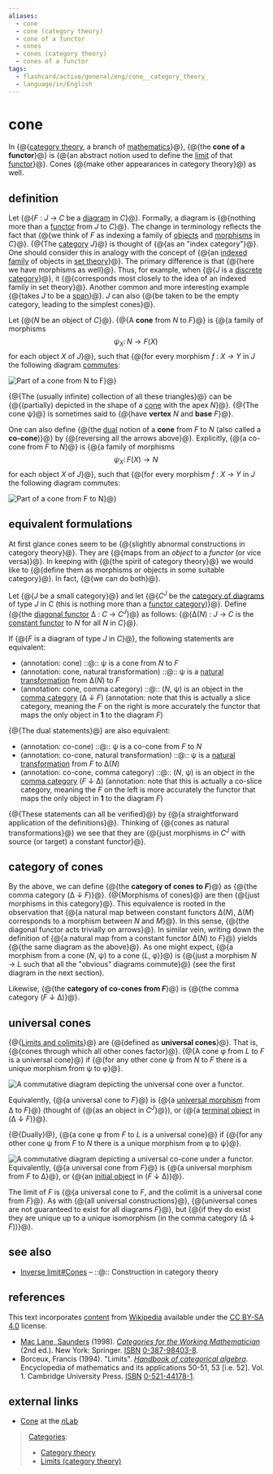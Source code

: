 ```yaml
---
aliases:
  - cone
  - cone (category theory)
  - cone of a functor
  - cones
  - cones (category theory)
  - cones of a functor
tags:
  - flashcard/active/general/eng/cone__category_theory_
  - language/in/English
---
```


# cone

<!-- | ![](../../archives/Wikimedia%20Commons/Text%20document%20with%20red%20question%20mark.svg) | This article includes a [list of references](https://en.wikipedia.org/wiki/Wikipedia:Citing%20sources), [related reading](https://en.wikipedia.org/wiki/Wikipedia:Further%20reading), or [external links](https://en.wikipedia.org/wiki/Wikipedia:External%20links), __but its sources remain unclear because it lacks [inline citations](https://en.wikipedia.org/wiki/Wikipedia:Citing%20sources#Inline%20citations)__. Please help [improve](https://en.wikipedia.org/wiki/Wikipedia:WikiProject%20Reliability) this article by [introducing](https://en.wikipedia.org/wiki/Wikipedia:When%20to%20cite) more precise citations. _\(April 2022\)__\([Learn how and when to remove this message](https://en.wikipedia.org/wiki/Help:Maintenance%20template%20removal)\)_ | -->

In {@{[category theory](category%20theory.md), a branch of [mathematics](mathematics.md)}@}, {@{the __cone of a functor__}@} is {@{an abstract notion used to define the [limit](limit%20(category%20theory).md) of that [functor](functor.md)}@}. Cones {@{make other appearances in category theory}@} as well. <!--SR:!2026-01-05,273,330!2026-04-02,346,349!2026-04-10,353,352!2026-01-31,294,330-->

## definition

Let {@{_F_ : _J_ → _C_ be a [diagram](diagram%20(category%20theory).md) in _C_}@}. Formally, a diagram is {@{nothing more than a [functor](functor.md) from _J_ to _C_}@}. The change in terminology reflects the fact that {@{we think of _F_ as indexing a family of [objects](object%20(category%20theory).md) and [morphisms](morphism.md) in _C_}@}. {@{The [category](category%20(mathematics).md) _J_}@} is thought of {@{as an "index category"}@}. One should consider this in analogy with the concept of {@{an [indexed family](indexed%20family.md) of objects in [set theory](set%20theory.md)}@}. The primary difference is that {@{here we have morphisms as well}@}. Thus, for example, when {@{_J_ is a [discrete category](discrete%20category.md)}@}, it {@{corresponds most closely to the idea of an indexed family in set theory}@}. Another common and more interesting example {@{takes _J_ to be a [span](span%20(category%20theory).md)}@}. _J_ can also {@{be taken to be the empty category, leading to the simplest cones}@}. <!--SR:!2026-01-26,290,330!2026-01-31,294,330!2025-10-12,189,310!2026-04-04,348,352!2026-03-05,322,349!2025-11-29,244,330!2026-04-05,349,352!2026-04-08,351,352!2025-12-23,262,330!2026-01-29,292,330!2026-01-31,294,330-->

Let {@{_N_ be an object of _C_}@}. {@{A __cone__ from _N_ to _F_}@} is {@{a family of morphisms $$\psi _{X}\colon N\to F(X)\,$$ for each object _X_ of _J_}@}, such that {@{for every morphism _f_ : _X_ → _Y_ in _J_ the following diagram [commutes](commutative%20diagram.md): <p> ![Part of a cone from N to F](../../archives/Wikimedia%20Commons/Functor%20cone.svg)}@} <p> {@{The \(usually infinite\) collection of all these triangles}@} can be {@{\(partially\) depicted in the shape of a [cone](cone%20(geometry).md) with the apex _N_}@}. {@{The cone ψ}@} is sometimes said to {@{have __vertex__ _N_ and __base__ _F_}@}. <!--SR:!2027-11-26,795,330!2026-04-06,350,352!2026-04-12,355,352!2025-10-10,188,310!2026-03-29,343,352!2026-04-09,352,352!2026-04-03,347,352!2026-03-09,326,349-->

One can also define {@{the [dual](dual%20(category%20theory).md) notion of a __cone__ from _F_ to _N_ \(also called a __co-cone__\)}@} by {@{reversing all the arrows above}@}. Explicitly, {@{a co-cone from _F_ to _N_}@} is {@{a family of morphisms $$\psi _{X}\colon F(X)\to N\,$$ for each object _X_ of _J_}@}, such that {@{for every morphism _f_ : _X_ → _Y_ in _J_ the following diagram commutes: <p> ![Part of a cone from F to N](../../archives/Wikimedia%20Commons/Functor%20co-cone.svg)}@} <!--SR:!2026-03-19,336,352!2025-12-26,264,330!2026-04-11,354,352!2026-01-30,293,330!2025-10-09,201,332-->

## equivalent formulations

At first glance cones seem to be {@{slightly abnormal constructions in category theory}@}. They are {@{maps from an _object_ to a _functor_ \(or vice versa\)}@}. In keeping with {@{the spirit of category theory}@} we would like to {@{define them as morphisms or objects in some suitable category}@}. In fact, {@{we can do both}@}. <!--SR:!2026-01-31,294,330!2025-12-20,259,330!2026-03-16,333,352!2026-03-28,342,352!2026-01-30,293,330-->

Let {@{_J_ be a small category}@} and let {@{_C_<sup>_J_</sup> be the [category of diagrams](category%20of%20diagrams.md) of type _J_ in _C_ \(this is nothing more than a [functor category](functor%20category.md)\)}@}. Define {@{the [diagonal functor](diagonal%20functor.md) Δ : _C_ → _C_<sup>_J_</sup>}@} as follows: {@{Δ\(_N_\) : _J_ → _C_ is the [constant functor](constant%20functor.md#examples) to _N_ for all _N_ in _C_}@}. <!--SR:!2026-01-07,275,330!2025-12-22,261,330!2026-04-03,347,352!2025-12-27,265,330-->

If {@{_F_ is a diagram of type _J_ in _C_}@}, the following statements are equivalent: <!--SR:!2025-12-21,260,330-->

- (annotation: cone) ::@:: ψ is a cone from _N_ to _F_ <!--SR:!2026-04-10,353,352!2026-01-26,290,330-->
- (annotation: cone, natural transformation) ::@:: ψ is a [natural transformation](natural%20transformation.md) from Δ\(_N_\) to _F_ <!--SR:!2025-12-08,251,330!2026-04-06,350,352-->
- (annotation: cone, comma category) ::@:: \(_N_, ψ\) is an object in the [comma category](comma%20category.md) \(Δ ↓ _F_\) (annotation: note that this is actually a slice category, meaning the _F_ on the right is more accurately the functor that maps the only object in __1__ to the diagram _F_) <!--SR:!2025-10-18,194,310!2027-06-29,673,332-->

{@{The dual statements}@} are also equivalent: <!--SR:!2026-01-29,292,330-->

- (annotation: co-cone) ::@:: ψ is a co-cone from _F_ to _N_ <!--SR:!2026-01-29,292,330!2025-12-29,267,330-->
- (annotation: co-cone, natural transformation) ::@:: ψ is a [natural transformation](natural%20transformation.md) from _F_ to Δ\(_N_\) <!--SR:!2026-04-04,348,352!2026-01-31,294,330-->
- (annotation: co-cone, comma category) ::@:: \(_N_, ψ\) is an object in the [comma category](comma%20category.md) \(_F_ ↓ Δ\) (annotation: note that this is actually a co-slice category, meaning the _F_ on the left is more accurately the functor that maps the only object in __1__ to the diagram _F_) <!--SR:!2027-01-24,541,310!2026-01-30,293,330-->

{@{These statements can all be verified}@} by {@{a straightforward application of the definitions}@}. Thinking of {@{cones as natural transformations}@} we see that they are {@{just morphisms in _C_<sup>_J_</sup> with source \(or target\) a constant functor}@}. <!--SR:!2026-01-04,272,330!2025-12-22,260,330!2026-01-08,276,330!2025-12-28,266,330-->

## category of cones

By the above, we can define {@{the __category of cones to _F_<!-- markdown separator -->__}@} as {@{the comma category \(Δ ↓ _F_\)}@}. {@{Morphisms of cones}@} are then {@{just morphisms in this category}@}. This equivalence is rooted in the observation that {@{a natural map between constant functors Δ\(_N_\), Δ\(_M_\) corresponds to a morphism between _N_ and _M_}@}. In this sense, {@{the diagonal functor acts trivially on arrows}@}. In similar vein, writing down the definition of {@{a natural map from a constant functor Δ\(_N_\) to _F_}@} yields {@{the same diagram as the above}@}. As one might expect, {@{a morphism from a cone \(_N_, ψ\) to a cone \(_L_, φ\)}@} is {@{just a morphism _N_ → _L_ such that all the "obvious" diagrams commute}@} \(see the first diagram in the next section\). <!--SR:!2025-12-07,250,330!2026-01-03,271,330!2025-12-23,262,330!2026-01-30,293,330!2026-01-25,289,330!2026-01-02,270,330!2026-04-08,351,352!2025-12-23,261,330!2026-04-07,350,349!2027-12-07,804,330-->

Likewise, {@{the __category of co-cones from _F_<!-- markdown separator -->__}@} is {@{the comma category \(_F_ ↓ Δ\)}@}. <!--SR:!2026-03-06,323,349!2026-03-10,327,349-->

## universal cones

{@{[Limits and colimits](limit%20(category%20theory).md)}@} are {@{defined as __universal cones__}@}. That is, {@{cones through which all other cones factor}@}. {@{A cone φ from _L_ to _F_ is a universal cone}@} if {@{for any other cone ψ from _N_ to _F_ there is a unique morphism from ψ to φ}@}. <p> ![A commutative diagram depicting the universal cone over a functor.](../../archives/Wikimedia%20Commons/Functor%20cone%20%28extended%29.svg) <p> Equivalently, {@{a universal cone to _F_}@} is {@{a [universal morphism](universal%20morphism.md) from Δ to _F_}@} \(thought of {@{as an object in _C_<sup>_J_</sup>}@}\), or {@{a [terminal object](terminal%20object.md) in \(Δ ↓ _F_\)}@}. <!--SR:!2026-03-18,335,352!2026-02-15,310,349!2026-01-29,292,330!2026-03-07,324,349!2025-11-19,232,332!2025-12-12,255,330!2026-04-02,346,349!2026-01-06,274,330!2025-10-11,189,310-->

{@{Dually}@}, {@{a cone φ from _F_ to _L_ is a universal cone}@} if {@{for any other cone ψ from _F_ to _N_ there is a unique morphism from φ to ψ}@}. <p> ![A commutative diagram depicting a universal co-cone under a functor.](../../archives/Wikimedia%20Commons/Functor%20co-cone%20%28extended%29.svg) Equivalently, {@{a universal cone from _F_}@} is {@{a universal morphism from _F_ to Δ}@}, or {@{an [initial object](initial%20object.md) in \(_F_ ↓ Δ\)}@}. <!--SR:!2025-11-30,245,330!2026-04-01,346,352!2026-04-11,354,352!2025-12-24,262,330!2026-01-30,293,330!2026-04-07,350,352-->

The limit of _F_ is {@{a universal cone to _F_, and the colimit is a universal cone from _F_}@}. As with {@{all universal constructions}@}, {@{universal cones are not guaranteed to exist for all diagrams _F_}@}, but {@{if they do exist they are unique up to a unique isomorphism \(in the comma category \(Δ ↓ _F_\)\)}@}. <!--SR:!2026-01-24,288,330!2026-04-09,352,352!2026-04-10,353,352!2026-02-18,280,290-->

## see also

- [Inverse limit\#Cones](inverse%20limit.md#cones) – ::@:: Construction in category theory <!--SR:!2026-04-12,355,352!2025-10-10,188,310-->

## references

This text incorporates [content](https://en.wikipedia.org/wiki/cone_(category_theory)) from [Wikipedia](Wikipedia.md) available under the [CC BY-SA 4.0](https://creativecommons.org/licenses/by-sa/4.0/) license.

- <a id="CITEREFMac Lane1998"></a> [Mac Lane, Saunders](Saunders%20Mac%20Lane.md) \(1998\). _[Categories for the Working Mathematician](Categories%20for%20the%20Working%20Mathematician.md)_ \(2nd ed.\). New York: Springer. [ISBN](ISBN%20(identifier).md) [0-387-98403-8](https://en.wikipedia.org/wiki/Special:BookSources/0-387-98403-8).
- <a id="CITEREFBorceux1994"></a> Borceux, Francis \(1994\). "Limits". [_Handbook of categorical algebra_](https://archive.org/details/handbookofcatego0000borc). Encyclopedia of mathematics and its applications 50-51, 53 \[i.e. 52\]. Vol. 1. Cambridge University Press. [ISBN](ISBN%20(identifier).md) [0-521-44178-1](https://en.wikipedia.org/wiki/Special:BookSources/0-521-44178-1).

## external links

- [Cone](https://ncatlab.org/nlab/show/cone) at the [_n_<!-- markdown separator -->Lab](nLab.md)

> [Categories](https://en.wikipedia.org/wiki/Help:Category):
>
> - [Category theory](https://en.wikipedia.org/wiki/Category:Category%20theory)
> - [Limits \(category theory\)](https://en.wikipedia.org/wiki/Category:Limits%20%28category%20theory%29)
